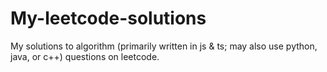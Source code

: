 # My-leetcode-solutions
My solutions to algorithm (primarily written in js & ts; may also use python, java, or c++) questions on leetcode.
